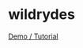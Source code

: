 # wildrydes

[Demo / Tutorial](https://aws.amazon.com/getting-started/hands-on/build-serverless-web-app-lambda-apigateway-s3-dynamodb-cognito/module-1/)
